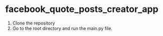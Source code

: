 # facebook_quote_posts_creator_app

01. Clone the repository
02. Go to the root directory and run the main.py file.
